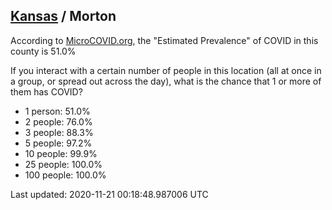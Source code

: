 
## [Kansas](/united-states/kansas) / Morton

According to [MicroCOVID.org](http://microcovid.org),
the "Estimated Prevalence" of COVID in this county is 51.0%

If you interact with a certain number of people in this location
(all at once in a group, or spread out across the day), what is the chance that
1 or more of them has COVID?

- 1 person: 51.0%
- 2 people: 76.0%
- 3 people: 88.3%
- 5 people: 97.2%
- 10 people: 99.9%
- 25 people: 100.0%
- 100 people: 100.0%

Last updated: 2020-11-21 00:18:48.987006 UTC
